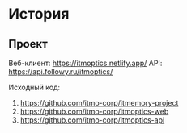 # История
## Проект

Веб-клиент: https://itmoptics.netlify.app/
API: https://api.followy.ru/itmoptics/

Исходный код:
1. https://github.com/itmo-corp/itmemory-project
2. https://github.com/itmo-corp/itmoptics-web
3. https://github.com/itmo-corp/itmoptics-api
